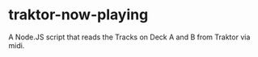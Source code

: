 # traktor-now-playing
A Node.JS script that reads the Tracks on Deck A and B from Traktor via midi.
